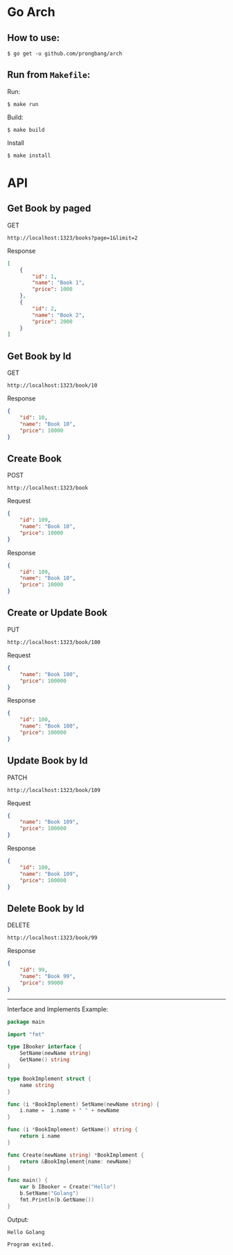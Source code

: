 # Go Arch

## How to use:
```
$ go get -u github.com/prongbang/arch
```

## Run from `Makefile`:
Run:
```
$ make run
```
Build:
```
$ make build
```
Install
```
$ make install
```

# API

## Get Book by paged
GET
```
http://localhost:1323/books?page=1&limit=2
```
Response
```json
[
    {
        "id": 1,
        "name": "Book 1",
        "price": 1000
    },
    {
        "id": 2,
        "name": "Book 2",
        "price": 2000
    }
]
```

## Get Book by Id
GET
```
http://localhost:1323/book/10
```
Response
```json
{
    "id": 10,
    "name": "Book 10",
    "price": 10000
}
```

## Create Book
POST
```
http://localhost:1323/book
```
Request
```json
{
    "id": 109,
    "name": "Book 10",
    "price": 10000
}
```
Response
```json
{
    "id": 109,
    "name": "Book 10",
    "price": 10000
}
```

## Create or Update Book
PUT
```
http://localhost:1323/book/100
```
Request
```json
{
    "name": "Book 100",
    "price": 100000
}
```
Response
```json
{
    "id": 100,
    "name": "Book 100",
    "price": 100000
}
```

## Update Book by Id
PATCH
```
http://localhost:1323/book/109
```
Request
```json
{
    "name": "Book 109",
    "price": 100000
}
```
Response
```json
{
    "id": 100,
    "name": "Book 109",
    "price": 100000
}
```

## Delete Book by Id
DELETE
```
http://localhost:1323/book/99
```
Response
```json
{
    "id": 99,
    "name": "Book 99",
    "price": 99000
}
```

----

Interface and Implements Example:
```go
package main

import "fmt"

type IBooker interface {
    SetName(newName string)
    GetName() string
}

type BookImplement struct {
    name string
} 

func (i *BookImplement) SetName(newName string) {
    i.name =  i.name + " " + newName
}   

func (i *BookImplement) GetName() string {
    return i.name
}

func Create(newName string) *BookImplement {
    return &BookImplement{name: newName}
}

func main() {
    var b IBooker = Create("Hello")
    b.SetName("Golang")
    fmt.Println(b.GetName())
}
```

Output:
```
Hello Golang

Program exited.
```